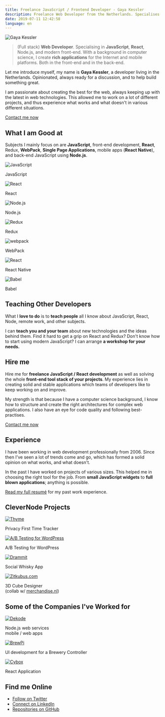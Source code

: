 ```yaml
---
title: Freelance JavaScript / Frontend Developer - Gaya Kessler
description: Freelance Web Developer from the Netherlands. Specialises in JavaScript, React, Node.js, Redux, and modern front-end development.
date: 2019-07-11 12:42:58
language: en
---
```


<picture class="avatar" alt="Gaya Kessler" title="Gaya Kessler">
    <source srcset="/images/avatar.jp2, /images/avatar@2x.jp2 2x" type="image/jp2"> 
    <source srcset="/images/avatar.jpg, /images/avatar@2x.jpg 2x" type="image/jpg"> 
    <img src="/images/avatar@2x.jpg" alt="Gaya Kessler" title="Gaya Kessler">
</picture>

> (Full stack) **Web Developer**. Specialising in **JavaScript**, **React**, Node.js, and modern front-end. With a background in computer science, I create **rich applications** for the Internet and mobile platforms. Both in the front-end and in the back-end. 

Let me introduce myself, my name is **Gaya Kessler**, a developer living in the Netherlands. Opinionated, always ready for a discussion, and to help build something great.

I am passionate about creating the best for the web, always keeping up with the latest in web technologies. This allowed me to work on a lot of different projects, and thus experience what works and what doesn't in various different situations.

<section class="contact-now">
  <a class="contact-now__link" href="#contact">Contact me now</a>
</section>

## What I am Good at

Subjects I mainly focus on are **JavaScript**, front-end development, **React**, Redux, **WebPack**, **Single Page Applications**, mobile apps (**React Native**), and back-end JavaScript using **Node.js**.

<section class="experience">
  <div class="experience__item">
    <img src="/images/js-logo.svg" alt="JavaScript">
    <p>JavaScript</p>
  </div>
  <div class="experience__item">
    <img src="/images/react-logo.svg" alt="React">
    <p>React</p>
  </div>
  <div class="experience__item">
    <img src="/images/node-logo.svg" alt="Node.js">
    <p>Node.js</p>
  </div>
  <div class="experience__item">
    <img src="/images/redux-logo.svg" alt="Redux">
    <p>Redux</p>
  </div>
  <div class="experience__item">
    <img src="/images/webpack-logo.svg" alt="webpack">
    <p>WebPack</p>
  </div>
  <div class="experience__item">
    <img src="/images/react-logo.svg" alt="React">
    <p>React Native</p>
  </div>
  <div class="experience__item">
    <img src="/images/babel-logo.svg" alt="Babel">
    <p>Babel</p>
  </div>
</section>

## Teaching Other Developers

What I **love to do** is to **teach people** all I know about JavaScript, React, Node, remote work, and other subjects.

I can **teach you and your team** about new technologies and the ideas behind them.
Find it hard to get a grip on React and Redux? Don't know how to start using modern JavaScript? I can arrange **a workshop for your needs.**

## Hire me

Hire me for **freelance JavaScript / React development** as well as solving the whole **front-end tool stack of your projects**. My experience lies in creating solid and stable applications which teams of developers like to keep working on and improve.

My strength is that because I have a computer science background, I know how to structure and create the right architectures for complex web applications. I also have an eye for code quality and following best-practises.

<section class="contact-now">
  <a class="contact-now__link" href="#contact">Contact me now</a>
</section>

## Experience

I have been working in web development professionally from 2006. Since then I've seen a lot of trends come and go, which has formed a solid opinion on what works, and what doesn't.

In the past I have worked on projects of various sizes. This helped me in choosing the right tool for the job. From **small JavaScript widgets** to **full blown applications**; anything is possible.

[Read my full resumé](https://github.com/Gaya/resume) for my past work experience.

## CleverNode Projects

<section class="experience">
  <div class="experience__item">
    <a href="https://usethyme.com"><img src="/images/thyme-logo.svg" alt="Thyme"></a>
    <p>Privacy First Time Tracker</p>
  </div>

  <div class="experience__item">
    <a href="https://abtestingforwp.com"><img src="/images/ab-testing-for-wp-logo.svg" alt="A/B Testing for WordPress"></a>
    <p>A/B Testing for WordPress</p>
  </div>

  <div class="experience__item">
    <a href="https://dramm.it"><img src="/images/drammit-logo.svg" alt="Drammit"></a>
    <p>Social Whisky App</p>
  </div>

  <div class="experience__item">
    <a href="https://zitkubus.com">
      <picture>
        <source srcset="/images/zitkubus-logo.webp" type="image/webp"> 
        <img src="/images/zitkubus-logo.png" alt="Zitkubus.com">
      </picture>
    </a>
    <p>3D Cube Designer<br />(collab w/ <a style="display: inline" href="https://merchandise.nl">merchandise.nl</a>)</p>
  </div>
</section>

## Some of the Companies I've Worked for

<section class="experience">
  <div class="experience__item">
    <a href="https://dekode.no"><img src="/images/dekode.svg" alt="Dekode"></a>
    <p>Node.js web services<br />mobile / web apps</p>
  </div>
  <div class="experience__item">
    <a href="https://www.brewpi.com/">
      <picture>
        <source srcset="/images/brewpi-logo.webp" type="image/webp"> 
        <img src="/images/brewpi-logo.png" alt="BrewPi">
      </picture>
    </a>
    <p>UI development for a Brewery Controller</p>
  </div>
  <div class="experience__item">
    <a href="https://www.cybox.nl"><img src="/images/cybox-logo.svg" alt="Cybox"></a>
    <p>React Application</p>
  </div>
</section>

## Find me Online

<ul class="find-online">
  <li>
    <a class="find-me find-me--twitter" href="https://twitter.com/GayaKessler">
      Follow on Twitter
    </a>
  </li>
  <li>
    <a class="find-me find-me--linkedin" href="https://www.linkedin.com/in/gaya-kessler/">
      Connect on LinkedIn
    </a>
  </li>
  <li>
    <a class="find-me find-me--github" href="https://github.com/Gaya">
      Repositories on GitHub
    </a>
  </li>
</ul>
